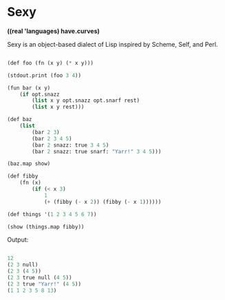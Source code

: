 Sexy
====

**((real 'languages) have.curves)**

Sexy is an object-based dialect of Lisp inspired by Scheme, Self, and Perl.

```scheme

(def foo (fn (x y) (* x y)))

(stdout.print (foo 3 4)) 

(fun bar (x y) 
    (if opt.snazz
        (list x y opt.snazz opt.snarf rest)
        (list x y rest)))

(def baz
    (list
        (bar 2 3)
        (bar 2 3 4 5)
        (bar 2 snazz: true 3 4 5)
        (bar 2 snazz: true snarf: "Yarr!" 3 4 5)))

(baz.map show)

(def fibby
    (fn (x)
        (if (< x 3)
            1
            (+ (fibby (- x 2)) (fibby (- x 1))))))

(def things '(1 2 3 4 5 6 7))

(show (things.map fibby))


```

Output:

```scheme

12
(2 3 null)
(2 3 (4 5))
(2 3 true null (4 5))
(2 3 true "Yarr!" (4 5))
(1 1 2 3 5 8 13)

```


